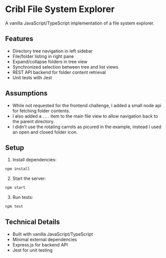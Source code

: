 # Cribl File System Explorer

A vanilla JavaScript/TypeScript implementation of a file system explorer.

## Features

- Directory tree navigation in left sidebar
- File/folder listing in right pane
- Expand/collapse folders in tree view
- Synchronized selection between tree and list views
- REST API backend for folder content retrieval
- Unit tests with Jest

## Assumptions
- While not requested for the frontend challenge, I added a small node api for fetching folder contents.
- I also added a `...` item to the main file view to allow navigation back to the parent directory.
- I didn't use the rotating carrots as picured in the example, instead I used an open and closed folder icon.

## Setup

1. Install dependencies:
```bash
npm install
```

2. Start the server:
```bash
npm start
```

3. Run tests:
```bash
npm test
```

## Technical Details

- Built with vanilla JavaScript/TypeScript
- Minimal external dependencies
- Express.js for backend API
- Jest for unit testing